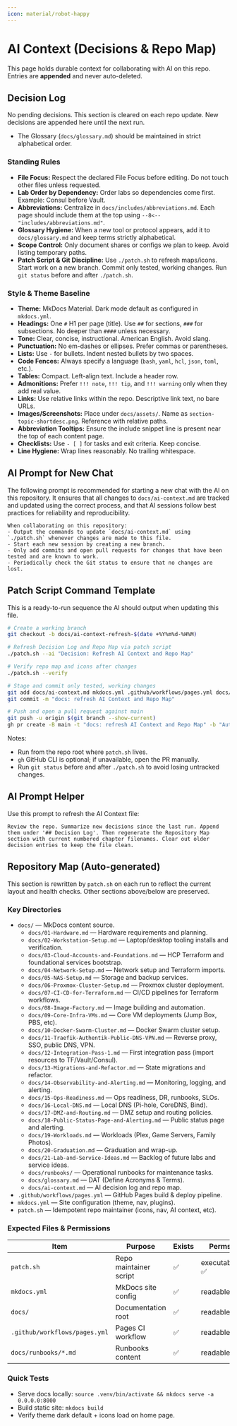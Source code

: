 ```yaml
---
icon: material/robot-happy
---
```

# AI Context (Decisions & Repo Map)

This page holds durable context for collaborating with AI on this repo. Entries are **appended** and never auto-deleted.

## Decision Log

No pending decisions. This section is cleared on each repo update. New decisions are appended here until the next run.

- The Glossary (`docs/glossary.md`) should be maintained in strict alphabetical order.

### Standing Rules

- **File Focus:** Respect the declared File Focus before editing. Do not touch other files unless requested.
- **Lab Order by Dependency:** Order labs so dependencies come first. Example: Consul before Vault.
- **Abbreviations:** Centralize in `docs/includes/abbreviations.md`. Each page should include them at the top using
  `--8<-- "includes/abbreviations.md"`.
- **Glossary Hygiene:** When a new tool or protocol appears, add it to `docs/glossary.md` and keep terms strictly alphabetical.
- **Scope Control:** Only document shares or configs we plan to keep. Avoid listing temporary paths.
- **Patch Script & Git Discipline:** Use `./patch.sh` to refresh maps/icons. Start work on a new branch. Commit only tested, working changes. Run `git status` before and after `./patch.sh`.

### Style & Theme Baseline

- **Theme:** MkDocs Material. Dark mode default as configured in `mkdocs.yml`.
- **Headings:** One `#` H1 per page (title). Use `##` for sections, `###` for subsections. No deeper than `####` unless necessary.
- **Tone:** Clear, concise, instructional. American English. Avoid slang.
- **Punctuation:** No em-dashes or ellipses. Prefer commas or parentheses.
- **Lists:** Use `-` for bullets. Indent nested bullets by two spaces.
- **Code Fences:** Always specify a language (`bash`, `yaml`, `hcl`, `json`, `toml`, etc.).
- **Tables:** Compact. Left-align text. Include a header row.
- **Admonitions:** Prefer `!!! note`, `!!! tip`, and `!!! warning` only when they add real value.
- **Links:** Use relative links within the repo. Descriptive link text, no bare URLs.
- **Images/Screenshots:** Place under `docs/assets/`. Name as `section-topic-shortdesc.png`. Reference with relative paths.
- **Abbreviation Tooltips:** Ensure the include snippet line is present near the top of each content page.
- **Checklists:** Use `- [ ]` for tasks and exit criteria. Keep concise.
- **Line Hygiene:** Wrap lines reasonably. No trailing whitespace.

## AI Prompt for New Chat

The following prompt is recommended for starting a new chat with the AI on this repository. It ensures that all changes to `docs/ai-context.md` are tracked and updated using the correct process, and that AI sessions follow best practices for reliability and reproducibility.

```text
When collaborating on this repository:
- Output the commands to update `docs/ai-context.md` using `./patch.sh` whenever changes are made to this file.
- Start each new session by creating a new branch.
- Only add commits and open pull requests for changes that have been tested and are known to work.
- Periodically check the Git status to ensure that no changes are lost.
```

## Patch Script Command Template

This is a ready-to-run sequence the AI should output when updating this file.

```bash
# Create a working branch
git checkout -b docs/ai-context-refresh-$(date +%Y%m%d-%H%M)

# Refresh Decision Log and Repo Map via patch script
./patch.sh --ai "Decision: Refresh AI Context and Repo Map"

# Verify repo map and icons after changes
./patch.sh --verify

# Stage and commit only tested, working changes
git add docs/ai-context.md mkdocs.yml .github/workflows/pages.yml docs/ || true
git commit -m "docs: refresh AI Context and Repo Map"

# Push and open a pull request against main
git push -u origin $(git branch --show-current)
gh pr create -B main -t "docs: refresh AI Context and Repo Map" -b "Automated update using patch.sh --verify"
```

Notes:
- Run from the repo root where `patch.sh` lives.
- `gh` GitHub CLI is optional; if unavailable, open the PR manually.
- Run `git status` before and after `./patch.sh` to avoid losing untracked changes.

## AI Prompt Helper

Use this prompt to refresh the AI Context file:

```
Review the repo. Summarize new decisions since the last run. Append them under '## Decision Log'. Then regenerate the Repository Map section with current numbered chapter filenames. Clear out older decision entries to keep the file clean.
```
<!-- BEGIN: REPO_MAP (auto-generated; do not edit by hand) -->

## Repository Map (Auto-generated)

This section is rewritten by `patch.sh` on each run to reflect the current layout and health checks. Other sections above/below are preserved.

### Key Directories
- `docs/` — MkDocs content source.
  - `docs/01-Hardware.md` — Hardware requirements and planning.
  - `docs/02-Workstation-Setup.md` — Laptop/desktop tooling installs and verification.
  - `docs/03-Cloud-Accounts-and-Foundations.md` — HCP Terraform and foundational services bootstrap.
  - `docs/04-Network-Setup.md` — Network setup and Terraform imports.
  - `docs/05-NAS-Setup.md` — Storage and backup services.
  - `docs/06-Proxmox-Cluster-Setup.md` — Proxmox cluster deployment.
  - `docs/07-CI-CD-for-Terraform.md` — CI/CD pipelines for Terraform workflows.
  - `docs/08-Image-Factory.md` — Image building and automation.
  - `docs/09-Core-Infra-VMs.md` — Core VM deployments (Jump Box, PBS, etc).
  - `docs/10-Docker-Swarm-Cluster.md` — Docker Swarm cluster setup.
  - `docs/11-Traefik-Authentik-Public-DNS-VPN.md` — Reverse proxy, SSO, public DNS, VPN.
  - `docs/12-Integration-Pass-1.md` — First integration pass (import resources to TF/Vault/Consul).
  - `docs/13-Migrations-and-Refactor.md` — State migrations and refactor.
  - `docs/14-Observability-and-Alerting.md` — Monitoring, logging, and alerting.
  - `docs/15-Ops-Readiness.md` — Ops readiness, DR, runbooks, SLOs.
  - `docs/16-Local-DNS.md` — Local DNS (Pi-hole, CoreDNS, Bind).
  - `docs/17-DMZ-and-Routing.md` — DMZ setup and routing policies.
  - `docs/18-Public-Status-Page-and-Alerting.md` — Public status page and alerting.
  - `docs/19-Workloads.md` — Workloads (Plex, Game Servers, Family Photos).
  - `docs/20-Graduation.md` — Graduation and wrap-up.
  - `docs/21-Lab-and-Service-Ideas.md` — Backlog of future labs and service ideas.
  - `docs/runbooks/` — Operational runbooks for maintenance tasks.
  - `docs/glossary.md` — DAT (Define Acronyms & Terms).
  - `docs/ai-context.md` — AI decision log and repo map.
- `.github/workflows/pages.yml` — GitHub Pages build & deploy pipeline.
- `mkdocs.yml` — Site configuration (theme, nav, plugins).
- `patch.sh` — Idempotent repo maintainer (icons, nav, AI context, etc).

### Expected Files & Permissions
| Item | Purpose | Exists | Perms |
|---|---|---|---|
| `patch.sh` | Repo maintainer script | ✅ | executable: ✅ |
| `mkdocs.yml` | MkDocs site config | ✅ | readable |
| `docs/` | Documentation root | ✅ | readable |
| `.github/workflows/pages.yml` | Pages CI workflow | ✅ | readable |
| `docs/runbooks/*.md` | Runbooks content | ✅ | readable |

### Quick Tests
- Serve docs locally: `source .venv/bin/activate && mkdocs serve -a 0.0.0.0:8000`
- Build static site: `mkdocs build`
- Verify theme dark default + icons load on home page.

<!-- END: REPO_MAP -->
